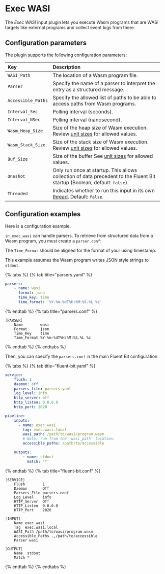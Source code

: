 # Exec WASI

The _Exec WASI_ input plugin lets you execute Wasm programs that are WASI targets like external programs and collect event logs from there.

## Configuration parameters

The plugin supports the following configuration parameters:

| Key                | Description                                                                                                                                  |
|:-------------------|:---------------------------------------------------------------------------------------------------------------------------------------------|
| `WASI_Path`        | The location of a Wasm program file.                                                                                                         |
| `Parser`           | Specify the name of a parser to interpret the entry as a structured message.                                                                 |
| `Accessible_Paths` | Specify the allowed list of paths to be able to access paths from Wasm programs.                                                             |
| `Interval_Sec`     | Polling interval (seconds).                                                                                                                  |
| `Interval_NSec`    | Polling interval (nanosecond).                                                                                                               |
| `Wasm_Heap_Size`   | Size of the heap size of Wasm execution. Review [unit sizes](../../administration/configuring-fluent-bit/unit-sizes.md) for allowed values.  |
| `Wasm_Stack_Size`  | Size of the stack size of Wasm execution. Review [unit sizes](../../administration/configuring-fluent-bit/unit-sizes.md) for allowed values. |
| `Buf_Size`         | Size of the buffer See [unit sizes](../../administration/configuring-fluent-bit/unit-sizes.md) for allowed values.                           |
| `Oneshot`          | Only run once at startup. This allows collection of data precedent to the Fluent Bit startup (Boolean, default: `false`).                    |
| `Threaded`         | Indicates whether to run this input in its own [thread](../../administration/multithreading.md#inputs). Default: `false`.                    |

## Configuration examples

Here is a configuration example.

`in_exec_wasi` can handle parsers. To retrieve from structured data from a Wasm program, you must create a `parser.conf`:

The `Time_Format` should be aligned for the format of your using timestamp.

This example assumes the Wasm program writes JSON style strings to `stdout`.

{% tabs %}
{% tab title="parsers.yaml" %}

```yaml
parsers:
    - name: wasi
      format: json
      time_key: time
      time_format: '%Y-%m-%dT%H:%M:%S.%L %z'
```

{% endtab %}
{% tab title="parsers.conf" %}

```text
[PARSER]
    Name        wasi
    Format      json
    Time_Key    time
    Time_Format %Y-%m-%dT%H:%M:%S.%L %z
```

{% endtab %}
{% endtabs %}

Then, you can specify the `parsers.conf` in the main Fluent Bit configuration:

{% tabs %}
{% tab title="fluent-bit.yaml" %}

```yaml
service:
    flush: 1
    daemon: off
    parsers_file: parsers.yaml
    log_level: info
    http_server: off
    http_listen: 0.0.0.0
    http_port: 2020

pipeline:
    inputs:
      - name: exec_wasi
        tag: exec.wasi.local
        wasi_path: /path/to/wasi/program.wasm
        # Note: run from the 'wasi_path' location.
        accessible_paths: /path/to/accessible

    outputs:
        - name: stdout
          match: '*'
```

{% endtab %}
{% tab title="fluent-bit.conf" %}

```text
[SERVICE]
    Flush        1
    Daemon       Off
    Parsers_File parsers.conf
    Log_Level    info
    HTTP_Server  Off
    HTTP_Listen  0.0.0.0
    HTTP_Port    2020

[INPUT]
    Name exec_wasi
    Tag  exec.wasi.local
    WASI_Path /path/to/wasi/program.wasm
    Accessible_Paths .,/path/to/accessible
    Parser wasi

[OUTPUT]
    Name  stdout
    Match *

```

{% endtab %}
{% endtabs %}

